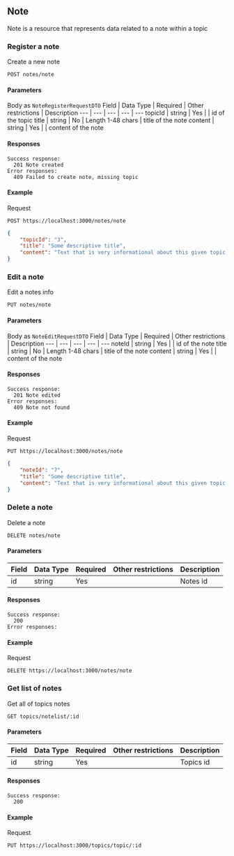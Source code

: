 ## Note

Note is a resource that represents data related to a note within a topic

### Register a note

Create a new note

    POST notes/note

#### Parameters

Body as `NoteRegisterRequestDTO`
Field | Data Type | Required | Other restrictions | Description
--- | --- | --- | --- | ---
topicId | string | Yes | | id of the topic
title | string | No | Length 1-48 chars | title of the note
content | string | Yes | | content of the note

#### Responses

    Success response:
      201 Note created
    Error responses:
      409 Failed to create note, missing topic

#### Example

Request

    POST https://localhost:3000/notes/note

```json
{
	"topicId": "3",
	"title": "Some descriptive title",
	"content": "Text that is very informational about this given topic and warrants greating this great note."
}
```

### Edit a note

Edit a notes info

    PUT notes/note

#### Parameters

Body as `NoteEditRequestDTO`
Field | Data Type | Required | Other restrictions | Description
--- | --- | --- | --- | ---
noteId | string | Yes | | id of the note
title | string | No | Length 1-48 chars | title of the note
content | string | Yes | | content of the note

#### Responses

    Success response:
      201 Note edited
    Error responses:
      409 Note not found

#### Example

Request

    PUT https://localhost:3000/notes/note

```json
{
	"noteId": "7",
	"title": "Some descriptive title",
	"content": "Text that is very informational about this given topic and warrants greating this great note."
}
```

### Delete a note

Delete a note

    DELETE notes/note

#### Parameters

| Field | Data Type | Required | Other restrictions | Description |
| ----- | --------- | -------- | ------------------ | ----------- |
| id    | string    | Yes      |                    | Notes id    |

#### Responses

    Success response:
      200
    Error responses:

#### Example

Request

    DELETE https://localhost:3000/notes/note

### Get list of notes

Get all of topics notes

    GET topics/notelist/:id

#### Parameters

| Field | Data Type | Required | Other restrictions | Description |
| ----- | --------- | -------- | ------------------ | ----------- |
| id    | string    | Yes      |                    | Topics id   |

#### Responses

    Success response:
      200

#### Example

Request

    PUT https://localhost:3000/topics/topic/:id
